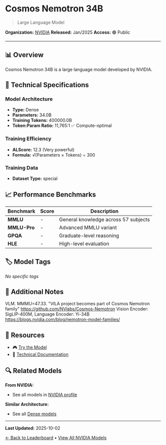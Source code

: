 # Cosmos Nemotron 34B

> Large Language Model

**Organization:** [NVIDIA](../../labs/nvidia.md)
**Released:** Jan/2025
**Access:** 🟢 Public

---

## 📊 Overview

Cosmos Nemotron 34B is a large language model developed by NVIDIA.

## 🔧 Technical Specifications

### Model Architecture
- **Type:** Dense
- **Parameters:** 34.0B
- **Training Tokens:** 400000.0B
- **Token:Param Ratio:** 11,765:1 ✅ Compute-optimal

### Training Efficiency
- **ALScore:** 12.3 (Very powerful)
- **Formula:** √(Parameters × Tokens) ÷ 300

### Training Data
- **Dataset Type:** special

## 📈 Performance Benchmarks

| Benchmark | Score | Description |
|-----------|-------|-------------|
| **MMLU** | - | General knowledge across 57 subjects |
| **MMLU-Pro** | - | Advanced MMLU variant |
| **GPQA** | - | Graduate-level reasoning |
| **HLE** | - | High-level evaluation |

## 🏷️ Model Tags

_No specific tags_

## 📝 Additional Notes

VLM. MMMU=47.33. "VILA project becomes part of Cosmos Nemotron family" https://github.com/NVlabs/Cosmos-Nemotron Vision Encoder: SigLIP-400M, Language Encoder: Yi-34B https://blogs.nvidia.com/blog/nemotron-model-families/

## 🔗 Resources

- 🎮 [Try the Model](https://build.nvidia.com/nvidia/cosmos-nemotron-34b)
- 📄 [Technical Documentation](https://research.nvidia.com/publication/2025-01_cosmos-world-foundation-model-platform-physical-ai)

## 🔍 Related Models

**From NVIDIA:**
- See all models in [NVIDIA profile](../../labs/nvidia.md)

**Similar Architecture:**
- See all [Dense models](../../architectures/dense.md)

---

**Last Updated:** 2025-10-02

[← Back to Leaderboard](../../README.md) • [View All NVIDIA Models](../../labs/nvidia.md)
